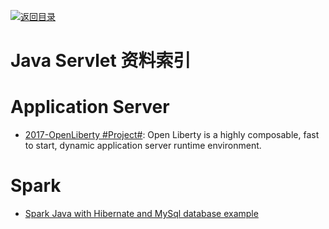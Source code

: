 [![返回目录](https://parg.co/UGo)](https://github.com/wxyyxc1992/Awesome-Links) 

# Java Servlet 资料索引

# Application Server

- [2017-OpenLiberty #Project#](https://github.com/OpenLiberty/open-liberty): Open Liberty is a highly composable, fast to start, dynamic application server runtime environment.

# Spark

- [Spark Java with Hibernate and MySql database example](https://parg.co/U9j)
